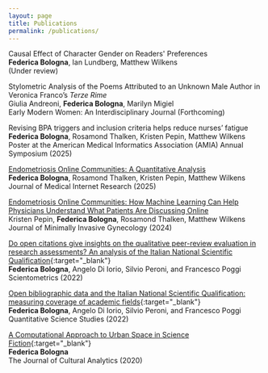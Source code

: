 ```yaml
---
layout: page
title: Publications
permalink: /publications/
---
```

<!-- Evaluation of Generative Language Models for Patient Question Answering <br/>
**Federica Bologna**, Noémie Elhadad, Matthew Wilkens  <br/>
(Working paper)<br/> -->

Causal Effect of Character Gender on Readers' Preferences <br/>
**Federica Bologna**, Ian Lundberg, Matthew Wilkens <br/>
(Under review)<br/>

Stylometric Analysis of the Poems Attributed to an Unknown Male Author in Veronica Franco’s _Terze Rime_ <br/>
Giulia Andreoni, **Federica Bologna**, Marilyn Migiel  <br/>
Early Modern Women: An Interdisciplinary Journal (Forthcoming)<br/>

Revising BPA triggers and inclusion criteria helps reduce nurses’ fatigue<br/>
**Federica Bologna**, Rosamond Thalken, Kristen Pepin, Matthew Wilkens <br/>
Poster at the American Medical Informatics Association (AMIA) Annual Symposium (2025)<br/>

[Endometriosis Online Communities: A Quantitative Analysis](https://doi.org/10.2196/57987) <br/>
**Federica Bologna**, Rosamond Thalken, Kristen Pepin, Matthew Wilkens <br/>
Journal of Medical Internet Research (2025)<br/>

[Endometriosis Online Communities: How Machine Learning Can Help Physicians Understand What Patients Are Discussing Online](https://doi.org/10.1016/j.jmig.2024.08.001) <br/>
Kristen Pepin, **Federica Bologna**, Rosamond Thalken, Matthew Wilkens <br/>
Journal of Minimally Invasive Gynecology (2024)<br/>

[Do open citations give insights on the qualitative peer-review evaluation in research assessments? An analysis of the Italian National Scientific Qualification](https://doi.org/10.1007/s11192-022-04581-6){:target="_blank"}  <br/>
**Federica Bologna**, Angelo Di Iorio, Silvio Peroni, and Francesco Poggi  <br/>
Scientometrics (2022)<br/>

[Open bibliographic data and the Italian National Scientific Qualification: measuring coverage of academic fields](https://doi.org/10.1162/qss_a_00203){:target="_blank"}  <br/>
**Federica Bologna**, Angelo Di Iorio, Silvio Peroni, and Francesco Poggi  <br/>
Quantitative Science Studies (2022)<br/>

[A Computational Approach to Urban Space in Science Fiction](https://doi.org/10.22148/001c.18120){:target="_blank"}   
**Federica Bologna**  <br/>
The Journal of Cultural Analytics (2020)  <br/>
